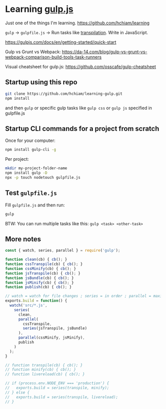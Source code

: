 # Learning [gulp.js](https://gulpjs.com/)

Just one of the things I'm learning. <https://github.com/hchiam/learning>

`gulp` -> `gulpfile.js` -> Run tasks like [transpilation](https://gulpjs.com/docs/en/getting-started/javascript-and-gulpfiles). Write in JavaScript.

<https://gulpjs.com/docs/en/getting-started/quick-start>

Gulp vs Grunt vs Webpack: <https://da-14.com/blog/gulp-vs-grunt-vs-webpack-comparison-build-tools-task-runners>

Visual cheatsheet for gulp.js: <https://github.com/osscafe/gulp-cheatsheet>

## Startup using this repo

```bash
git clone https://github.com/hchiam/learning-gulp.git
npm install
```

and then `gulp` or specific gulp tasks like `gulp css` or `gulp js` specified in gulpfile.js

## Startup CLI commands for a project from scratch

Once for your computer:

```bash
npm install gulp-cli -g
```

Per project:

```bash
mkdir my-project-folder-name
npm install gulp -D
npx -p touch nodetouch gulpfile.js
```

## Test `gulpfile.js`

Fill `gulpfile.js` and then run:

```bash
gulp
```

BTW: You can run multiple tasks like this: `gulp <task> <other-task>`

## More notes

```js
const { watch, series, parallel } = require('gulp');

function clean(cb) { cb(); }
function cssTranspile(cb) { cb(); }
function cssMinify(cb) { cb(); }
function jsTranspile(cb) { cb(); }
function jsBundle(cb) { cb(); }
function jsMinify(cb) { cb(); }
function publish(cb) { cb(); }

// watch = watch for file changes ; series = in order ; parallel = maximize concurrency
exports.build = function() {
  watch('src/*.js',
    series(
      clean,
      parallel(
        cssTranspile,
        series(jsTranspile, jsBundle)
      ),
      parallel(cssMinify, jsMinify),
      publish
    )
  );
}

// function transpile(cb) { cb(); }
// function minify(cb) { cb(); }
// function livereload(cb) { cb(); }

// if (process.env.NODE_ENV === 'production') {
//   exports.build = series(transpile, minify);
// } else {
//   exports.build = series(transpile, livereload);
// }
```

